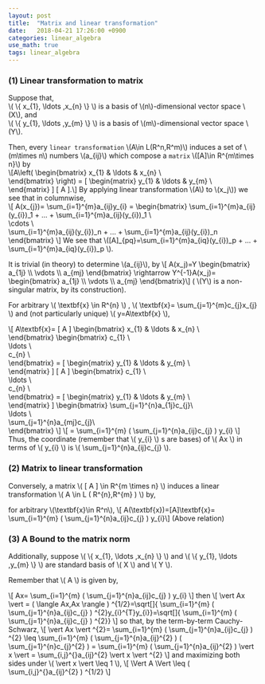 ```yaml
---
layout: post
title:  "Matrix and linear transformation"
date:   2018-04-21 17:26:00 +0900
categories: linear_algebra
use_math: true
tags: linear_algebra
---
```


### (1) Linear transformation to matrix
Suppose that,  
\\(  \\{ x_{1}, \ldots ,x_{n} \\}  \\) is a basis of  \\(n\\)-dimensional vector space \\(X\\), and  
\\(  \\{ y_{1}, \ldots ,y_{m} \\}  \\) is a basis of \\(m\\)-dimensional vector space \\(Y\\).

Then, every `linear transformation` \\(A\in L(R^n,R^m)\\) induces a set of \\(m\times n\\) numbers \\(a_{ij}\\) which compose a `matrix` \\([A]\in R^{m\times n}\\) by  
\\[A\left( \begin{bmatrix}
x_{1}  &   \ldots   &  x_{n} \\\
\end{bmatrix}
 \right) = [ \begin{matrix}
y_{1}  &   \ldots   &  y_{m} \\\
\end{matrix}
 ] [ A ].\\]
By applying linear transformation \\(A\\) to \\(x\_j\\)) we see that in columnwise,  
\\[ A(x\_{j})= \sum\_{i=1}^{m}a\_{ij}y\_{i}
= \begin{bmatrix}
\sum\_{i=1}^{m}a\_{ij}(y\_{i})\_1 + ... + \sum\_{i=1}^{m}a\_{ij}(y\_{i})\_1 \\\
\cdots \\\
\sum\_{i=1}^{m}a\_{ij}(y\_{i})\_n + ... + \sum\_{i=1}^{m}a\_{ij}(y\_{i})\_n
\end{bmatrix}
\\]
We see that \\([A]\_{pq}=\sum\_{i=1}^{m}a\_{iq}(y\_{i})\_p + ... + \sum\_{i=1}^{m}a_{iq}(y_{i})\_p \\).

It is trivial (in theory) to determine \\(a\_{ij}\\), by \\[ A(x\_j)=Y \begin{bmatrix} a\_{1j} \\\ \vdots \\\ a\_{mj} \end{bmatrix} \rightarrow Y^{-1}A(x\_j)= \begin{bmatrix} a\_{1j} \\\ \vdots \\\ a\_{mj} \end{bmatrix}\\] ( \\(Y\\) is a non-singular matrix, by its construction).

For arbitrary  \\( \textbf{x} \in R^{n} \\) ,  \\( \textbf{x}= \sum\_{j=1}^{m}c\_{j}x\_{j} \\) and (not particularly unique)  \\( y=A\textbf{x} \\),

 \\[ A\textbf{x}= [ A ]  \begin{bmatrix}
x\_{1}  &   \ldots   &  x\_{n} \\\
\end{bmatrix}
  \begin{bmatrix}
c\_{1} \\\
 \ldots \\\
c\_{n} \\\
\end{bmatrix}
  = [ \begin{matrix}
y\_{1}  &   \ldots   &  y\_{m} \\\
\end{matrix}
 ]  [ A ]  \begin{bmatrix}
c\_{1} \\\
 \ldots \\\
c\_{n} \\\
\end{bmatrix}
 = [ \begin{matrix}
y\_{1}  &   \ldots   &  y\_{m} \\\
\end{matrix}
 ]   \begin{bmatrix}
 \sum\_{j=1}^{n}a\_{1j}c\_{j}\\\
 \ldots \\\
 \sum\_{j=1}^{n}a\_{mj}c\_{j}\\\
\end{bmatrix}
   \\]  \\[ = \sum\_{i=1}^{m} \(  \sum\_{j=1}^{n}a\_{ij}c\_{j} \) y\_{i} \\] Thus, the coordinate (remember that  \\( y\_{i} \\) s are bases) of  \\( Ax \\)  in terms of  \\( y\_{i} \\)  is  \\(  \sum\_{j=1}^{n}a\_{ij}c\_{j} \\).



### (2) Matrix to linear transformation
Conversely, a matrix  \\(  [ A ]  \in R^{m \times n} \\)  induces a linear transformation  \\( A \in L \( R^{n},R^{m} \)  \\) by,

for arbitrary \\(\textbf{x}\in R^n\\), \\[  A(\textbf{x})=[A]\textbf{x}= \sum\_{i=1}^{m} \(  \sum\_{j=1}^{n}a\_{ij}c\_{j} \) y\_{i}\\] (Above relation)



### (3) A Bound to the matrix norm
Additionally, suppose  \\(  \\{ x\_{1}, \ldots ,x\_{n} \\}  \\)  and  \\(  \\{ y\_{1}, \ldots ,y\_{m} \\}  \\)  are standard basis of  \\( X \\)  and  \\( Y \\).

Remember that  \\( A \\)  is given by,

 \\[ Ax= \sum\_{i=1}^{m} \(  \sum\_{j=1}^{n}a_{ij}c\_{j} \) y\_{i} \\] then
 \\[  \vert Ax \vert = \(  \langle Ax,Ax \rangle  \) ^{1/2}=\sqrt[]{ \sum\_{i=1}^{m} \(  \sum\_{j=1}^{n}a\_{ij}c\_{j} \) ^{2}y\_{i}^{T}y\_{i}}=\sqrt[]{ \sum\_{i=1}^{m} \(  \sum\_{j=1}^{n}a\_{ij}c\_{j} \) ^{2}} \\] so that, by the term-by-term Cauchy-Schwarz,
 \\[  \vert Ax \vert ^{2}= \sum\_{i=1}^{m} \(  \sum\_{j=1}^{n}a\_{ij}c\_{j} \) ^{2} \leq  \sum\_{i=1}^{m} \(  \sum\_{j=1}^{n}a\_{ij}^{2} \)  \(  \sum\_{j=1}^{n}c\_{j}^{2} \) = \sum\_{i=1}^{m} \(  \sum\_{j=1}^{n}a\_{ij}^{2} \)  \vert x \vert = \sum\_{i,j}^{}a\_{ij}^{2} \vert x \vert ^{2} \\] and maximizing both sides under  \\(  \vert x \vert  \leq 1 \\),
 \\[  \Vert A \Vert  \leq  \(  \sum\_{i,j}^{}a\_{ij}^{2} \) ^{1/2} \\]